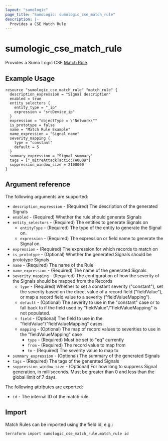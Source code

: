 ```yaml
---
layout: "sumologic"
page_title: "SumoLogic: sumologic_cse_match_rule"
description: |-
  Provides a CSE Match Rule
---
```


# sumologic_cse_match_rule
Provides a Sumo Logic CSE [Match Rule](https://help.sumologic.com/Cloud_SIEM_Enterprise/CSE_Rules/03_Write_a_Match_Rule).

## Example Usage
```hcl
resource "sumologic_cse_match_rule" "match_rule" {
  description_expression = "Signal description"
  enabled = true
  entity_selectors {
    entity_type = "_ip"
    expression = "srcDevice_ip"
  }
  expression = "objectType = \"Network\""
  is_prototype = false
  name = "Match Rule Example"
  name_expression = "Signal name"
  severity_mapping {
    type = "constant"
    default = 5
  }
  summary_expression = "Signal summary"
  tags = ["_mitreAttackTactic:TA0009"]
  suppression_window_size = 2100000
}
```

## Argument reference

The following arguments are supported:

- `description_expression` - (Required) The description of the generated Signals
- `enabled` - (Required) Whether the rule should generate Signals
- `entity_selectors` - (Required) The entities to generate Signals on
  + `entityType` - (Required) The type of the entity to generate the Signal on.
  + `expression` - (Required) The expression or field name to generate the Signal on.
- `expression` - (Required) The expression for which records to match on
- `is_prototype` - (Optional) Whether the generated Signals should be prototype Signals
- `name` - (Required) The name of the Rule
- `name_expression` - (Required) The name of the generated Signals
- `severity_mapping` - (Required) The configuration of how the severity of the Signals should be mapped from the Records
  + `type` - (Required) Whether to set a constant severity ("constant"), set the severity based on the direct value of a record field ("fieldValue"), or map a record field value to a severity ("fieldValueMapping").
  + `default` - (Optional) The severity to use in the "constant" case or to fall back to if the field used by "fieldValue"/"fieldValueMapping" is not populated.
  + `field` - (Optional) The field to use in the "fieldValue"/"fieldValueMapping" cases.
  + `mapping` - (Optional) The map of record values to severities to use in the "fieldValueMapping" case
    - `type` - (Required) Must be set to "eq" currently
    - `from` - (Required) The record value to map from
    - `to` - (Required) The severity value to map to
- `summary_expression` - (Optional) The summary of the generated Signals
- `tags` - (Required) The tags of the generated Signals
- `suppression_window_size` - (Optional) For how long to suppress Signal generation, in milliseconds. Must be greater than 0 and less than the global limit of 7 days.

The following attributes are exported:

- `id` - The internal ID of the match rule.

## Import

Match Rules can be imported using the field id, e.g.:
```hcl
terraform import sumologic_cse_match_rule.match_rule id
```
